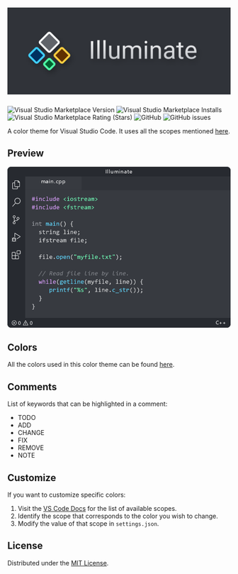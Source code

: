 <!-- BANNER -->

# ![Illuminate](assets/banner.png)

<!-- SHIELDS -->

![Visual Studio Marketplace Version](https://img.shields.io/visual-studio-marketplace/v/rookiepsi.illuminate?color=003060&logo=Visual%20Studio%20Code)
![Visual Studio Marketplace Installs](https://img.shields.io/visual-studio-marketplace/i/rookiepsi.illuminate?color=006030&logo=Visual%20Studio%20Code)
![Visual Studio Marketplace Rating (Stars)](https://img.shields.io/visual-studio-marketplace/stars/rookiepsi.illuminate?color=603000&logo=Visual%20Studio%20Code)
![GitHub](https://img.shields.io/github/license/rookiepsi/illuminate?color=480060&logo=GitHub)
![GitHub issues](https://img.shields.io/github/issues/rookiepsi/illuminate?color=600000&logo=GitHub)

<!-- DESCRIPTION -->

A color theme for Visual Studio Code. It uses all the scopes mentioned [here](https://code.visualstudio.com/api/references/theme-color).

<!-- PREVIEW -->

## Preview

![preview](assets/preview.gif)

<!-- COLORS -->

## Colors

All the colors used in this color theme can be found [here](resources/colors.md).

<!-- COMMENTS -->

## Comments

List of keywords that can be highlighted in a comment:

- TODO
- ADD
- CHANGE
- FIX
- REMOVE
- NOTE

<!-- CUSTOMIZE -->

## Customize

If you want to customize specific colors:

1. Visit the [VS Code Docs](https://code.visualstudio.com/api/references/theme-color) for the list of available scopes.
2. Identify the scope that corresponds to the color you wish to change.
3. Modify the value of that scope in `settings.json`.

<!-- LICENSE -->

## License

Distributed under the [MIT License](LICENSE).
